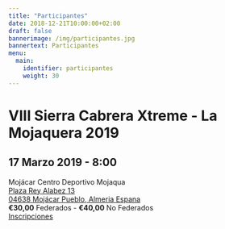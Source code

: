 ```yaml
---
title: "Participantes"
date: 2018-12-21T10:00:00+02:00
draft: false
bannerimage: /img/participantes.jpg
bannertext: Participantes
menu:
  main:
    identifier: participantes
    weight: 30
---
```


<div class="card event-wrapper shadow-sm" itemscope itemtype="http://schema.org/Event">
    <div class="card-header">
        <h1 class="card-title" itemprop="name">VIII Sierra Cabrera Xtreme - La Mojaquera 2019</h1>
        <h2 class="card-subtitle mb-2 text-muted">
            <span class="event-date" itemprop="startDate" content="2019-03-17T8:00">17 Marzo 2019</span> -
            <span class="event-time">8:00</span>
        </h2>
    </div>
    <div class="card-body">    
        <div class="card-text event-venue" itemprop="location" itemscope itemtype="http://schema.org/Place">
            <div itemprop="name">Mojácar Centro Deportivo Mojaqua</div>
            <a target="_blank" href="https://www.google.com/maps/place/Mojaqua+Centro+Deportivo/@37.1394581,-1.8538121,18z/data=!4m8!1m2!3m1!2sMojaqua+Centro+Deportivo!3m4!1s0xd7ad7b92884d8d1:0xa33f5d5c4f0af4f2!8m2!3d37.1390366!4d-1.8543968" class="address" itemprop="address" itemscope itemtype="http://schema.org/PostalAddress">
                <span itemprop="streetAddress">Plaza Rey Alabez 13</span><br>
                <span itemprop="postalCode">04638</span>
                <span itemprop="addressLocality">Mojácar Pueblo</span>,
                <span itemprop="addressRegion">Almeria</span>
                <span itemprop="postalCountry">Espana</span>
            </a>
        </div>
        <div class="card-text mb-3" itemprop="offers" itemscope itemtype="http://schema.org/Offer">
            <div class="event-price" itemprop="price" content="30.00">
                <strong>€30,00</strong> Federados - <strong>€40,00</strong> No Federados
            </div>
            <div itemprop="priceCurrency" content="EUR"></div>
        </div>
        <a class="btn btn-lg btn-block btn-primary" itemprop="url" href="/participantes/inscripciones/">Inscripciones</a>
    </div>
</div>

